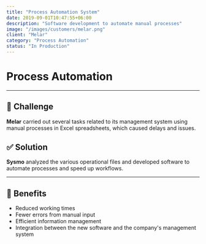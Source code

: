 ```yaml
---
title: "Process Automation System"
date: 2019-09-01T10:47:55+06:00
description: "Software development to automate manual processes"
image: "/images/customers/melar.png"
client: "Melar"
category: "Process Automation"
status: "In Production"
---
```

# Process Automation

---

## 🎯 Challenge

**Melar** carried out several tasks related to its management system using manual processes in Excel spreadsheets, which caused delays and issues.

## ✅ Solution

**Sysmo** analyzed the various operational files and developed software to automate processes and speed up workflows.

---

## 🧩 Benefits

- Reduced working times
- Fewer errors from manual input
- Efficient information management
- Integration between the new software and the company's management system
